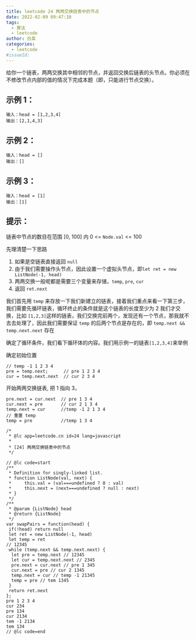 ```yaml
---
title: leetcode 24 两两交换链表中的节点
date: 2022-02-09 09:47:10
tags:
  - 算法
  - leetcode
author: 白菜
categories:
  - leetcode
#issueId:
---
```


给你一个链表，两两交换其中相邻的节点，并返回交换后链表的头节点。你必须在不修改节点内部的值的情况下完成本题（即，只能进行节点交换）。

## 示例 1：

```
输入：head = [1,2,3,4]
输出：[2,1,4,3]
```

## 示例 2：

```
输入：head = []
输出：[]
```

## 示例 3：

```
输入：head = [1]
输出：[1]
```

## 提示：

链表中节点的数目在范围 [0, 100] 内
0 <= `Node.val` <= 100

先理清楚一下思路

1. 如果是空链表直接返回 `null`
2. 由于我们需要操作头节点，因此设置一个虚拟头节点，即`let ret = new ListNode(-1, head)`
3. 两两交换一般呢都是需要三个变量来存储，`temp`, `pre`, `cur`
4. 返回 `ret.next`

我们首先用 `temp` 来存放一下我们新建立的链表，接着我们重点来看一下第三步，我们需要先循环链表，循环终止的条件就是这个链表的长度至少为 2 我们才交换，比如 `[1,2,3]`这样的链表，我们交换完前两个，发现还有一个节点，那我就不去去处理了，因此我们需要保证 `temp` 的后两个节点是存在的，即 `temp.next && temp.next.next` 存在

确定了循环条件，我们看下循环体的内容。我们用示例一的链表`[1,2,3,4]`来举例

确定初始位置

```
// temp -1 1 2 3 4
pre = temp.next;      // pre 1 2 3 4
cur = temp.next.next  // cur 2 3 4
```

开始两两交换链表, 把 1 指向 3，

```
pre.next = cur.next  // pre 1 3 4
cur.next = pre       // cur 2 1 3 4
temp.next = cur      //temp -1 2 1 3 4
// 重置 temp
temp = pre           //temp 1 3 4
```

```
/*
 * @lc app=leetcode.cn id=24 lang=javascript
 *
 * [24] 两两交换链表中的节点
 */

// @lc code=start
/**
 * Definition for singly-linked list.
 * function ListNode(val, next) {
 *     this.val = (val===undefined ? 0 : val)
 *     this.next = (next===undefined ? null : next)
 * }
 */
/**
 * @param {ListNode} head
 * @return {ListNode}
 */
var swapPairs = function(head) {
 if(!head) return null
 let ret = new ListNode(-1, head)
 let temp = ret
// 12345
 while (temp.next && temp.next.next) {
  let pre = temp.next // 12345
  let cur = temp.next.next // 2345
  pre.next = cur.next // pre 1 345
  cur.next = pre // cur 2 1345
  temp.next = cur // temp -1 21345
  temp = pre // tem 1345
 }
 return ret.next
};
pre 1 2 3 4
cur 234
pre 134
cur 2134
tem -1 2134
tem 134
// @lc code=end

```
